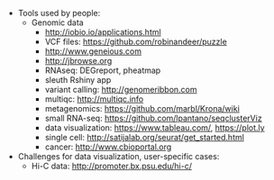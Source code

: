 
* Tools used by people:
  - Genomic data
    - http://iobio.io/applications.html
    - VCF files: https://github.com/robinandeer/puzzle
    - http://www.geneious.com
    - http://jbrowse.org
    - RNAseq: DEGreport, pheatmap 
    - sleuth Rshiny app
    - variant calling: http://genomeribbon.com
    - multiqc: http://multiqc.info
    - metagenomics: https://github.com/marbl/Krona/wiki
    - small RNA-seq: https://github.com/lpantano/seqclusterViz
    - data visualization: https://www.tableau.com/, https://plot.ly
    - single cell: http://satijalab.org/seurat/get_started.html
    - cancer: http://www.cbioportal.org
* Challenges for data visualization, user-specific cases:
  - Hi-C data: http://promoter.bx.psu.edu/hi-c/
